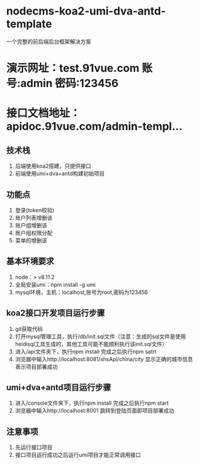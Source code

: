 # nodecms-koa2-umi-dva-antd-template
一个完整的前后端后台框架解决方案
# 演示网址：test.91vue.com 账号:admin 密码:123456
# 接口文档地址：apidoc.91vue.com/admin-templ…

## 技术栈
1. 后端使用koa2搭建，只提供接口
2. 前端使用umi+dva+antd构建初始项目
## 功能点
1. 登录(token校验)
2. 账户列表增删该
3. 账户组增删该
4. 账户组权限分配
5. 菜单的增删该
## 基本环境要求
1. node：> v8.11.2
2. 全局安装umi：npm install -g umi
3. mysql环境，主机：localhost,账号为root,密码为123456

## koa2接口开发项目运行步骤
1. git获取代码
2. 打开mysql管理工具，执行/db/init.sql文件（注意：生成的sql文件是使用heidisql工具生成的，其他工具可能不能顺利执行该init.sql文件）
3. 进入/api文件夹下，执行npm install 完成之后执行npm satrt
4. 浏览器中输入http://localhost:8081/shsApi/china/city 显示正确的城市信息表示项目部署成功

## umi+dva+antd项目运行步骤
1. 进入/console文件夹下，执行npm install 完成之后执行npm start
2. 浏览器中输入http://localhost:8001 跳转到登陆页面即项目部署成功

## 注意事项
1. 先运行接口项目
2. 接口项目运行成功之后运行umi项目才能正常调用接口
